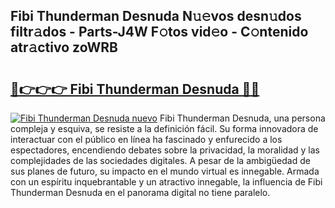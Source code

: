## Fibi Thunderman Desnuda N𝚞𝚎vos desn𝚞dos filtr𝚊dos - Parts-J4W F𝚘tos vid𝚎o - C𝚘ntenido atr𝚊ctivo zoWRB

# <h2><a href="http://mb37xg.tromn.icu/?c=Fibi+Thunderman+Desnuda">🔗👉👉👉 Fibi Thunderman Desnuda 🔗🔗</a></h2>

[![Fibi Thunderman Desnuda nuevo](https://i.imgur.com/pEAQMta.gif)](http://mb37xg.tromn.icu/?c=Fibi+Thunderman+Desnuda)
Fibi Thunderman Desnuda, una persona compleja y esquiva, se resiste a la definición fácil. Su forma innovadora de interactuar con el público en línea ha fascinado y enfurecido a los espectadores, encendiendo debates sobre la privacidad, la moralidad y las complejidades de las sociedades digitales. A pesar de la ambigüedad de sus planes de futuro, su impacto en el mundo virtual es innegable. Armada con un espíritu inquebrantable y un atractivo innegable, la influencia de Fibi Thunderman Desnuda en el panorama digital no tiene paralelo.
